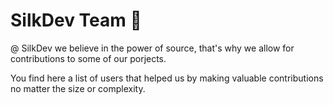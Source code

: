 # SilkDev Team 🎊
@ SilkDev we believe in the power of source, that's why we allow for contributions to some of our porjects.

You find here a list of users that helped us by making valuable contributions no matter the size or complexity.  
